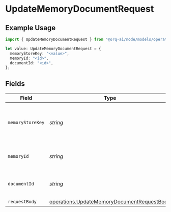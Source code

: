 # UpdateMemoryDocumentRequest

## Example Usage

```typescript
import { UpdateMemoryDocumentRequest } from "@orq-ai/node/models/operations";

let value: UpdateMemoryDocumentRequest = {
  memoryStoreKey: "<value>",
  memoryId: "<id>",
  documentId: "<id>",
};
```

## Fields

| Field                                                                                                    | Type                                                                                                     | Required                                                                                                 | Description                                                                                              |
| -------------------------------------------------------------------------------------------------------- | -------------------------------------------------------------------------------------------------------- | -------------------------------------------------------------------------------------------------------- | -------------------------------------------------------------------------------------------------------- |
| `memoryStoreKey`                                                                                         | *string*                                                                                                 | :heavy_check_mark:                                                                                       | The unique key identifier of the memory store                                                            |
| `memoryId`                                                                                               | *string*                                                                                                 | :heavy_check_mark:                                                                                       | The unique identifier of the memory                                                                      |
| `documentId`                                                                                             | *string*                                                                                                 | :heavy_check_mark:                                                                                       | The unique identifier of the document                                                                    |
| `requestBody`                                                                                            | [operations.UpdateMemoryDocumentRequestBody](../../models/operations/updatememorydocumentrequestbody.md) | :heavy_minus_sign:                                                                                       | N/A                                                                                                      |